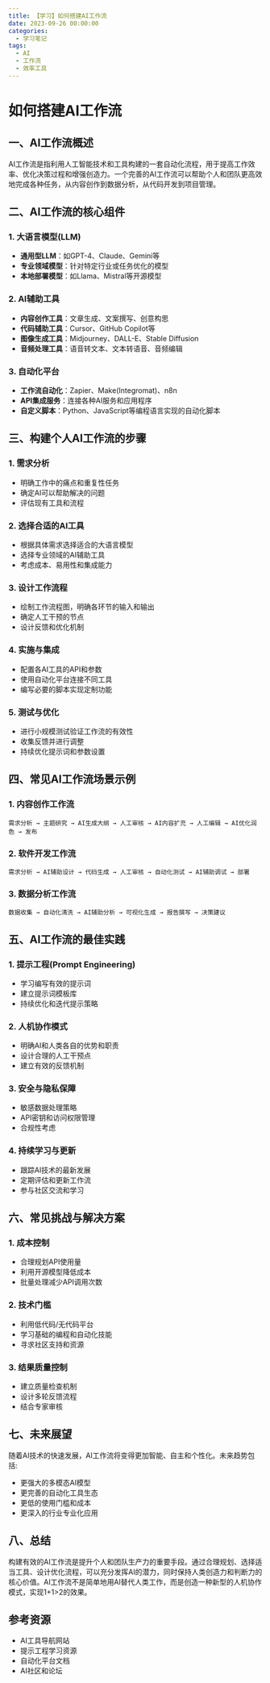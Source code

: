 ```yaml
---
title: 【学习】如何搭建AI工作流
date: 2023-09-26 00:00:00
categories:
  - 学习笔记
tags:
  - AI
  - 工作流
  - 效率工具
---
```


# 如何搭建AI工作流

## 一、AI工作流概述

AI工作流是指利用人工智能技术和工具构建的一套自动化流程，用于提高工作效率、优化决策过程和增强创造力。一个完善的AI工作流可以帮助个人和团队更高效地完成各种任务，从内容创作到数据分析，从代码开发到项目管理。

## 二、AI工作流的核心组件

### 1. 大语言模型(LLM)

- **通用型LLM**：如GPT-4、Claude、Gemini等
- **专业领域模型**：针对特定行业或任务优化的模型
- **本地部署模型**：如Llama、Mistral等开源模型

### 2. AI辅助工具

- **内容创作工具**：文章生成、文案撰写、创意构思
- **代码辅助工具**：Cursor、GitHub Copilot等
- **图像生成工具**：Midjourney、DALL-E、Stable Diffusion
- **音频处理工具**：语音转文本、文本转语音、音频编辑

### 3. 自动化平台

- **工作流自动化**：Zapier、Make(Integromat)、n8n
- **API集成服务**：连接各种AI服务和应用程序
- **自定义脚本**：Python、JavaScript等编程语言实现的自动化脚本

## 三、构建个人AI工作流的步骤

### 1. 需求分析

- 明确工作中的痛点和重复性任务
- 确定AI可以帮助解决的问题
- 评估现有工具和流程

### 2. 选择合适的AI工具

- 根据具体需求选择适合的大语言模型
- 选择专业领域的AI辅助工具
- 考虑成本、易用性和集成能力

### 3. 设计工作流程

- 绘制工作流程图，明确各环节的输入和输出
- 确定人工干预的节点
- 设计反馈和优化机制

### 4. 实施与集成

- 配置各AI工具的API和参数
- 使用自动化平台连接不同工具
- 编写必要的脚本实现定制功能

### 5. 测试与优化

- 进行小规模测试验证工作流的有效性
- 收集反馈并进行调整
- 持续优化提示词和参数设置

## 四、常见AI工作流场景示例

### 1. 内容创作工作流

```
需求分析 → 主题研究 → AI生成大纲 → 人工审核 → AI内容扩充 → 人工编辑 → AI优化润色 → 发布
```

### 2. 软件开发工作流

```
需求分析 → AI辅助设计 → 代码生成 → 人工审核 → 自动化测试 → AI辅助调试 → 部署
```

### 3. 数据分析工作流

```
数据收集 → 自动化清洗 → AI辅助分析 → 可视化生成 → 报告撰写 → 决策建议
```

## 五、AI工作流的最佳实践

### 1. 提示工程(Prompt Engineering)

- 学习编写有效的提示词
- 建立提示词模板库
- 持续优化和迭代提示策略

### 2. 人机协作模式

- 明确AI和人类各自的优势和职责
- 设计合理的人工干预点
- 建立有效的反馈机制

### 3. 安全与隐私保障

- 敏感数据处理策略
- API密钥和访问权限管理
- 合规性考虑

### 4. 持续学习与更新

- 跟踪AI技术的最新发展
- 定期评估和更新工作流
- 参与社区交流和学习

## 六、常见挑战与解决方案

### 1. 成本控制

- 合理规划API使用量
- 利用开源模型降低成本
- 批量处理减少API调用次数

### 2. 技术门槛

- 利用低代码/无代码平台
- 学习基础的编程和自动化技能
- 寻求社区支持和资源

### 3. 结果质量控制

- 建立质量检查机制
- 设计多轮反馈流程
- 结合专家审核

## 七、未来展望

随着AI技术的快速发展，AI工作流将变得更加智能、自主和个性化。未来趋势包括:

- 更强大的多模态AI模型
- 更完善的自动化工具生态
- 更低的使用门槛和成本
- 更深入的行业专业化应用

## 八、总结

构建有效的AI工作流是提升个人和团队生产力的重要手段。通过合理规划、选择适当工具、设计优化流程，可以充分发挥AI的潜力，同时保持人类创造力和判断力的核心价值。AI工作流不是简单地用AI替代人类工作，而是创造一种新型的人机协作模式，实现1+1>2的效果。

## 参考资源

- AI工具导航网站
- 提示工程学习资源
- 自动化平台文档
- AI社区和论坛 